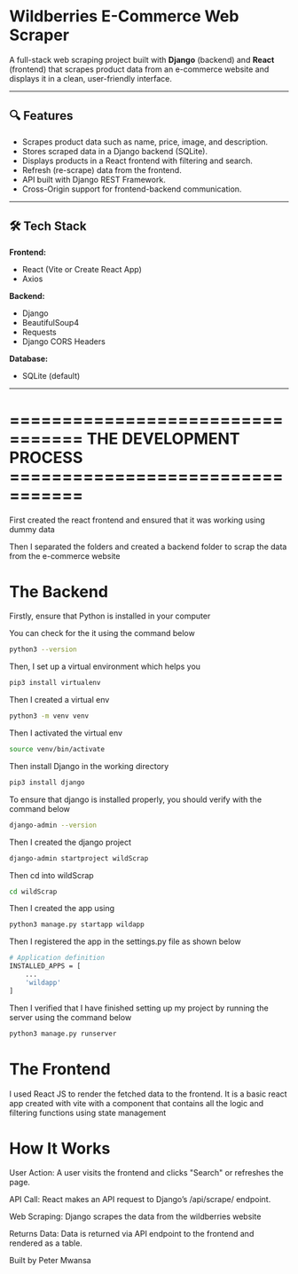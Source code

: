 #  Wildberries E-Commerce Web Scraper 

A full-stack web scraping project built with **Django** (backend) and **React** (frontend) that scrapes product data from an e-commerce website and displays it in a clean, user-friendly interface.

---

## 🔍 Features

- Scrapes product data such as name, price, image, and description.
- Stores scraped data in a Django backend (SQLite).
- Displays products in a React frontend with filtering and search.
- Refresh (re-scrape) data from the frontend.
- API built with Django REST Framework.
- Cross-Origin support for frontend-backend communication.

---

## 🛠️ Tech Stack

**Frontend:**
- React (Vite or Create React App)
- Axios

**Backend:**
- Django
- BeautifulSoup4
- Requests
- Django CORS Headers

**Database:**
- SQLite (default) 

---



# =================================  THE DEVELOPMENT PROCESS =================================

First created the react frontend and ensured that it was working using dummy data

Then I separated the folders and created a backend folder to scrap the data from the e-commerce website




# The Backend

Firstly, ensure that Python is installed in your computer

You can check for the it using the command below

```bash
python3 --version
```


Then, I set up a virtual environment which helps you
```bash
pip3 install virtualenv
```

Then I created a virtual env
```bash 
python3 -m venv venv
```


Then I activated the virtual env
```bash 
source venv/bin/activate
```


Then install Django in the working directory
```bash 
pip3 install django
```


To ensure that django is installed properly, you should verify with the command below
```bash 
django-admin --version
```


Then I created the django project
```bash 
django-admin startproject wildScrap
```


Then cd into wildScrap 
```bash
cd wildScrap
```


Then I created the app using 
```bash
python3 manage.py startapp wildapp
```

Then I registered the app in the settings.py file as shown below
```bash 
# Application definition
INSTALLED_APPS = [
    ...
    'wildapp'
]
```

Then I verified that I have finished setting up my project by running the server using the command below
```bash
python3 manage.py runserver
```



# The Frontend

I used React JS to render the fetched data to the frontend.
It is a basic react app created with vite with a component that contains all the logic and filtering functions using state management 













#  How It Works

User Action: A user visits the frontend and clicks "Search" or refreshes the page.

API Call: React makes an API request to Django’s /api/scrape/ endpoint.

Web Scraping: Django scrapes the data from the wildberries website

Returns Data: Data is returned via API endpoint to the frontend and rendered as a table.










Built by Peter Mwansa

